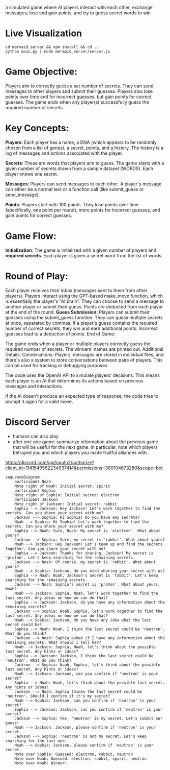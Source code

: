 
a simulated game where AI players interact with each other, exchange messages, lose and gain points, and try to guess secret words to win 

# Live Visualization
```
cd mermaid_server && npm install && cd ..
python main.py | node mermaid_server/server.js
```

# Game Objective:
Players aim to correctly guess a set number of secrets. They can send messages to other players and submit their guesses. Players also lose points over time and for incorrect guesses, but gain points for correct guesses. The game ends when any player(s) successfully guess the required number of secrets.

# Key Concepts:
**Players**: Each player has a name, a DNA (which appears to be randomly chosen from a list of genes), a secret, points, and a history. The history is a log of messages and actions associated with the player.

**Secrets**: These are words that players aim to guess. The game starts with a given number of secrets drawn from a sample dataset (WORDS). Each player knows one secret.

**Messages**: Players can send messages to each other. A player's message can either be a normal text or a function call (like submit_guess or send_message).

**Points**: Players start with 100 points. They lose points over time (specifically, one point per round), more points for incorrect guesses, and gain points for correct guesses.

# Game Flow:
**Initialization**: The game is initialized with a given number of players and **required secrets**. Each player is given a secret word from the list of words.

# Round of Play:

Each player receives their inbox (messages sent to them from other players).
Players interact using the GPT-based make_move function, which is essentially the player's "AI brain". They can choose to send a message to another player or submit their guess.
Points are deducted from each player at the end of the round.
**Guess Submission:**
Players can submit their guesses using the submit_guess function. They can guess multiple secrets at once, separated by commas.
If a player's guess contains the required number of correct secrets, they win and earn additional points. Incorrect guesses lead to a deduction of points.
End of Game:

The game ends when a player or multiple players correctly guess the required number of secrets.
The winners' names are printed out.
Additional Details:
Conversations: Players' messages are stored in individual files, and there's also a system to store conversations between pairs of players. This can be used for tracking or debugging purposes.

The code uses the OpenAI API to simulate players' decisions. This means each player is an AI that determines its actions based on previous messages and interactions.

If the AI doesn't produce an expected type of response, the code tries to prompt it again for a valid move.


# Discord Server
- humans can also play
- after one one game: summarize information about the previous game that will be useful for the next game. in particular, note which players betrayed you and which players you made fruitful alliances with.

https://discord.com/api/oauth2/authorize?client_id=1141549562234937414&permissions=380104673280&scope=bot


```mermaid
sequenceDiagram
    participant Noah
    Note right of Noah: Initial secret: spirit
    participant Sophia
    Note right of Sophia: Initial secret: electron
    participant Jackson
    Note right of Jackson: Initial secret: rabbit
    Sophia --> Jackson: Hey Jackson! Let's work together to find the secrets. Can you share your secret with me?
    Jackson --> Sophia: Hi Sophia! Do you have any secrets?
    Noah --> Sophia: Hi Sophia! Let's work together to find the secrets. Can you share your secret with me?
    Sophia --> Noah: Sure, Noah! My secret is 'electron'. What about yours?
    Jackson --> Sophia: Sure, my secret is 'rabbit'. What about yours?
    Noah --> Jackson: Hey Jackson! Let's team up and find the secrets together. Can you share your secret with me?
    Sophia --> Jackson: Thanks for sharing, Jackson! My secret is 'proton'. Let's keep searching for the remaining secrets.
    Jackson --> Noah: Of course, my secret is 'rabbit'. What about yours?
    Noah --> Sophia: Jackson, do you mind sharing your secret with us?
    Sophia --> Noah: Noah, Jackson's secret is 'rabbit'. Let's keep searching for the remaining secrets.
    Jackson --> Noah: Sophia's secret is 'proton'. What about yours, Noah?
    Noah --> Jackson: Sophia, Noah, let's work together to find the last secret. Any ideas on how we can do that?
    Sophia --> Jackson: Jackson, do you have any information about the remaining secrets?
    Jackson --> Sophia: Noah, Sophia, let's work together to find the last secret. Any ideas on how we can do that?
    Noah --> Sophia: Jackson, do you have any idea what the last secret could be?
    Sophia --> Noah: Noah, I think the last secret could be 'neutron'. What do you think?
    Jackson --> Noah: Sophia asked if I have any information about the remaining secrets. What should I tell her?
    Noah --> Jackson: Sophia, Noah, let's think about the possible last secret. Any hints or ideas?
    Sophia --> Jackson: Jackson, I think the last secret could be 'neutron'. What do you think?
    Jackson --> Sophia: Noah, Sophia, let's think about the possible last secret. Any hints or ideas?
    Noah --> Jackson: Jackson, can you confirm if 'neutron' is your secret?
    Sophia --> Noah: Noah, let's think about the possible last secret. Any hints or ideas?
    Jackson --> Noah: Sophia thinks the last secret could be 'neutron'. Should I confirm if it's my secret?
    Noah --> Sophia: Jackson, can you confirm if 'neutron' is your secret?
    Sophia --> Jackson: Jackson, can you confirm if 'neutron' is your secret?
    Jackson --> Sophia: Yes, 'neutron' is my secret. Let's submit our guess!
    Noah --> Jackson: Jackson, please confirm if 'neutron' is your secret.
    Jackson --> Sophia: 'neutron' is not my secret. Let's keep searching for the last one.
    Noah --> Sophia: Jackson, please confirm if 'neutron' is your secret.
    Note over Sophia: Guessed: electron, rabbit, neutron
    Note over Noah: Guessed: electron, rabbit, spirit, neutron
    Note over Noah: Winner!
```